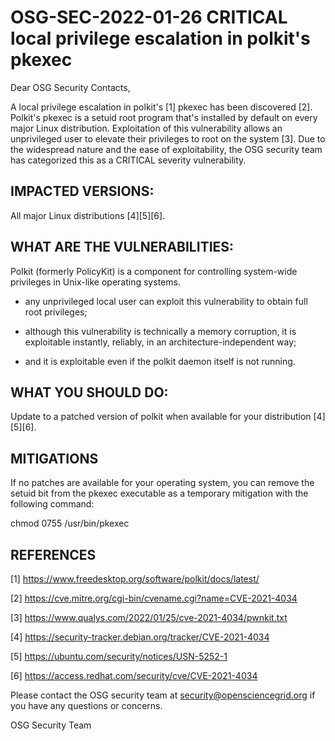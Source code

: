 # OSG-SEC-2022-01-26 CRITICAL local privilege escalation in polkit's pkexec

Dear OSG Security Contacts,

A local privilege escalation in polkit's [1] pkexec has been discovered [2]. Polkit's pkexec is a setuid root program that's installed by default on every major Linux distribution. Exploitation of this vulnerability allows an unprivileged user to elevate their privileges to root on the system [3]. Due to the widespread nature and the ease of exploitability, the OSG security team has categorized this as a CRITICAL severity vulnerability.

## IMPACTED VERSIONS:
All major Linux distributions [4][5][6].

## WHAT ARE THE VULNERABILITIES:
Polkit (formerly PolicyKit) is a component for controlling system-wide
privileges in Unix-like operating systems.

- any unprivileged local user can exploit this vulnerability to obtain
  full root privileges;

- although this vulnerability is technically a memory corruption, it is
  exploitable instantly, reliably, in an architecture-independent way;

- and it is exploitable even if the polkit daemon itself is not running.

## WHAT YOU SHOULD DO:
Update to a patched version of polkit when available for your distribution [4][5][6].

## MITIGATIONS
If no patches are available for your operating system, you can remove the setuid bit from the pkexec executable as a temporary mitigation with the following command:

chmod 0755 /usr/bin/pkexec

## REFERENCES
[1] https://www.freedesktop.org/software/polkit/docs/latest/

[2] https://cve.mitre.org/cgi-bin/cvename.cgi?name=CVE-2021-4034

[3] https://www.qualys.com/2022/01/25/cve-2021-4034/pwnkit.txt

[4] https://security-tracker.debian.org/tracker/CVE-2021-4034

[5] https://ubuntu.com/security/notices/USN-5252-1

[6] https://access.redhat.com/security/cve/CVE-2021-4034

Please contact the OSG security team at security@opensciencegrid.org if you have any questions or concerns.

OSG Security Team

